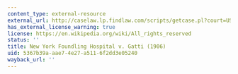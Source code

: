 ```yaml
---
content_type: external-resource
external_url: http://caselaw.lp.findlaw.com/scripts/getcase.pl?court=US&vol=203&invol=429
has_external_license_warning: true
license: https://en.wikipedia.org/wiki/All_rights_reserved
status: ''
title: New York Foundling Hospital v. Gatti (1906)
uid: 5367b39a-aae7-4e27-a511-6f2dd3e05240
wayback_url: ''
---
```

